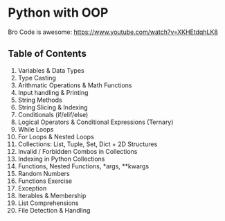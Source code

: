 # Python with OOP
Bro Code is awesome: https://www.youtube.com/watch?v=XKHEtdqhLK8

## Table of Contents
1. Variables & Data Types
2. Type Casting
3. Arithmatic Operations & Math Functions
4. Input handling & Printing
5. String Methods
6. String Slicing & Indexing
7. Conditionals (if/elif/else)
8. Logical Operators & Conditional Expressions (Ternary)
9. While Loops
10. For Loops & Nested Loops
11. Collections: List, Tuple, Set, Dict + 2D Structures
12. Invalid / Forbidden Combos in Collections
13. Indexing in Python Collections
14. Functions, Nested Functions, *args, **kwargs
15. Random Numbers
16. Functions Exercise
17. Exception
18. Iterables & Membership
19. List Comprehensions
20. File Detection & Handling


